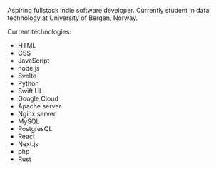 Aspiring fullstack indie software developer. Currently student in data technology at University of Bergen, Norway.

Current technologies:


- HTML
- CSS
- JavaScript
- node.js
- Svelte
- Python
- Swift UI
- Google Cloud
- Apache server
- Nginx server
- MySQL
- PostgresQL
- React
- Next.js
- php
- Rust
